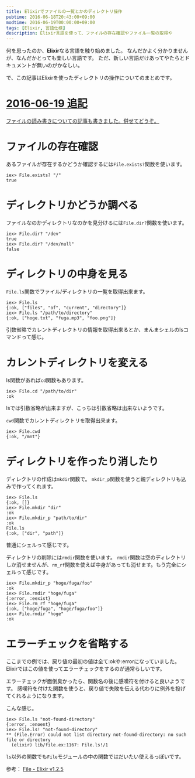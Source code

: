 ```yaml
---
title: Elixirでファイルの一覧とかのディレクトリ操作
pubtime: 2016-06-18T20:43:00+09:00
modtime: 2016-06-19T00:00:00+09:00
tags: [Elixir, 言語仕様]
description: Elixir言語を使って、ファイルの存在確認やファイル一覧の取得や
---
```


何を思ったのか、**Elixir**なる言語を触り始めました。
なんだかよく分かりませんが、なんだかとっても楽しい言語です。
ただ、新しい言語だけあってやたらとドキュメントが無いのがかなしい。

で、この記事はElixirを使ったディレクトリの操作についてのまとめです。

<ins time="2016-06-19">

# 2016-06-19 追記

[ファイルの読み書きについての記事](/blog/2016/06/elixir-file-read-write)も書きました。併せてどうぞ。

</ins>

# ファイルの存在確認
あるファイルが存在するかどうか確認するには`File.exists?`関数を使います。
```
iex> File.exists? "/"
true
```

# ディレクトリかどうか調べる
ファイルなのかディレクトリなのかを見分けるには`File.dir?`関数を使います。
```
iex> File.dir? "/dev"
true
iex> File.dir? "/dev/null"
false
```

# ディレクトリの中身を見る
`File.ls`関数でファイル/ディレクトリの一覧を取得出来ます。
```
iex> File.ls
{:ok, ["files", "of", "current", "directory"]}
iex> File.ls "/path/to/directory"
{:ok, ["hoge.txt", "fuga.mp3", "foo.png"]}
```
引数省略でカレントディレクトリの情報を取得出来るとか、まんまシェルのlsコマンドって感じ。

# カレントディレクトリを変える
ls関数があれば`cd`関数もあります。
```
iex> File.cd "/path/to/dir"
:ok
```
lsでは引数省略が出来ますが、こっちは引数省略は出来ないようです。

`cwd`関数でカレントディレクトリを取得出来ます。
```
iex> File.cwd
{:ok, "/mnt"}
```

# ディレクトリを作ったり消したり
ディレクトリの作成は`mkdir`関数で。
`mkdir_p`関数を使うと親ディレクトリも込みで作ってくれます。
```
iex> File.ls
{:ok, []}
iex> File.mkdir "dir"
:ok
iex> File.mkdir_p "path/to/dir"
:ok
File.ls
{:ok, ["dir", "path"]}
```
普通にシェルって感じです。

ディレクトリの削除には`rmdir`関数を使います。
`rmdir`関数は空のディレクトリしか消せませんが、`rm_rf`関数を使えば中身があっても消せます。もう完全にシェルって感じです。
```
iex> File.mkdir_p "hoge/fuga/foo"
:ok
iex> File.rmdir "hoge/fuga"
{:error, :eexist}
iex> File.rm_rf "hoge/fuga"
{:ok, ["hoge/fuga", "hoge/fuga/foo"]}
iex> File.rmdir "hoge"
:ok
```

# エラーチェックを省略する
ここまでの例では、戻り値の最初の値は全て:okや:errorになっていました。
Elixirではこの値を使ってエラーチェックをするのが通常らしいです。

エラーチェックが面倒臭かったら、関数名の後に感嘆符を付けると良いようです。
感嘆符を付けた関数を使うと、戻り値で失敗を伝える代わりに例外を投げてくれるようになります。

こんな感じ。
```
iex> File.ls "not-found-directory"
{:error, :enoent}
iex> File.ls! "not-found-directory"
** (File.Error) could not list directory not-found-directory: no such file or directory
  (elixir) lib/file.ex:1167: File.ls!/1
```
`ls`以外の関数でも`File`モジュールの中の関数ではだいたい使えるっぽいです。


参考： [File - Elixir v1.2.5](http://elixir-lang.org/docs/stable/elixir/File.html)

